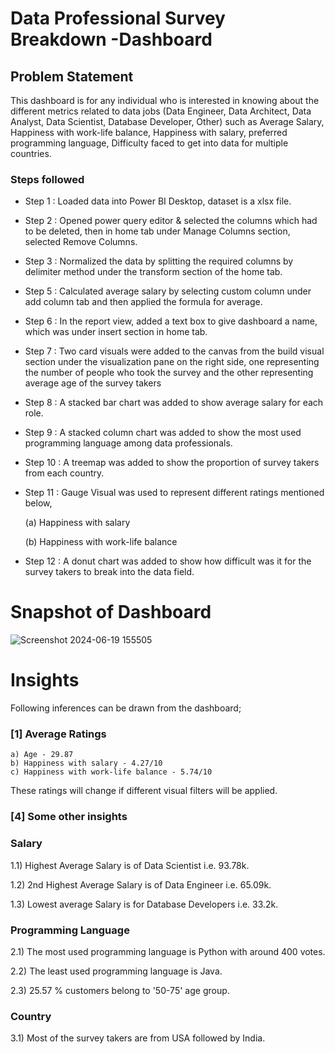 # Data Professional Survey Breakdown -Dashboard

## Problem Statement

This dashboard is for any individual who is interested in knowing about the different metrics related to data jobs (Data Engineer, Data Architect, Data Analyst, Data Scientist, Database Developer, Other) such as Average Salary, Happiness with work-life balance, Happiness with salary, preferred programming language, Difficulty faced to get into data for multiple countries.


### Steps followed 

- Step 1 : Loaded data into Power BI Desktop, dataset is a xlsx file.
- Step 2 : Opened power query editor & selected the columns which had to be deleted, then in home tab under Manage Columns section, selected Remove Columns.
- Step 3 : Normalized the data by splitting the required columns by delimiter method under the transform section of the home tab.
- Step 5 : Calculated average salary by selecting custom column under add column tab and then applied the formula for average.
- Step 6 : In the report view, added a text box to give dashboard a name, which was under insert section in home tab.
- Step 7 : Two card visuals were added to the canvas from the build visual section under the visualization pane on the right side, one representing the number of people who took the survey and the other representing average age of the survey takers
- Step 8 : A stacked bar chart was added to show average salary for each role.
- Step 9 : A stacked column chart was added to show the most used programming language among data professionals.
- Step 10 : A treemap was added to show the proportion of survey takers from each country. 
- Step 11 : Gauge Visual was used to represent different ratings mentioned below,

  (a) Happiness with salary

  (b) Happiness with work-life balance
  
- Step 12 : A donut chart was added to show how difficult was it for the survey takers to break into the data field.
    
# Snapshot of Dashboard 

![Screenshot 2024-06-19 155505](https://github.com/AkshitaAggarwal/dataProfessionalSurveyBreakdown/assets/80534261/27202d60-d2a4-46eb-850f-a15f7443f7dc)


# Insights

Following inferences can be drawn from the dashboard;
           
### [1] Average Ratings

    a) Age - 29.87
    b) Happiness with salary - 4.27/10
    c) Happiness with work-life balance - 5.74/10
  
  These ratings will change if different visual filters will be applied.  

 ### [4] Some other insights
 
 ### Salary
 
 1.1) Highest Average Salary is of Data Scientist i.e. 93.78k.
 
 1.2) 2nd Highest Average Salary is of Data Engineer i.e. 65.09k.
 
 1.3) Lowest average Salary is for Database Developers i.e. 33.2k.
 
 
 ### Programming Language
 
 2.1)  The most used programming language is Python with around   400 votes.
 
 2.2)  The least used programming language is Java.
 
 2.3)  25.57 % customers belong to '50-75' age group.
 
### Country

3.1) Most of the survey takers are from USA followed by India.
